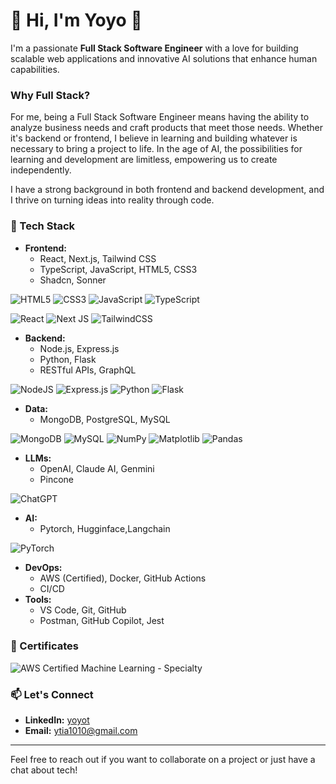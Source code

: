 
# 👋 Hi, I'm Yoyo 🌈

I'm a passionate **Full Stack Software Engineer** with a love for building scalable web applications and innovative AI solutions that enhance human capabilities.

### Why Full Stack?

For me, being a Full Stack Software Engineer means having the ability to analyze business needs and craft products that meet those needs. Whether it's backend or frontend, I believe in learning and building whatever is necessary to bring a project to life. In the age of AI, the possibilities for learning and development are limitless, empowering us to create independently.

I have a strong background in both frontend and backend development, and I thrive on turning ideas into reality through code.


### 🔧 Tech Stack

- **Frontend:** 
  - React, Next.js, Tailwind CSS
  - TypeScript, JavaScript, HTML5, CSS3
  - Shadcn,  Sonner
 
![HTML5](https://img.shields.io/badge/html5-%23E34F26.svg?style=for-the-badge&logo=html5&logoColor=white)
![CSS3](https://img.shields.io/badge/css3-%231572B6.svg?style=for-the-badge&logo=css3&logoColor=white)
![JavaScript](https://img.shields.io/badge/javascript-%23323330.svg?style=for-the-badge&logo=javascript&logoColor=%23F7DF1E)
![TypeScript](https://img.shields.io/badge/typescript-%23007ACC.svg?style=for-the-badge&logo=typescript&logoColor=white)


![React](https://img.shields.io/badge/react-%2320232a.svg?style=for-the-badge&logo=react&logoColor=%2361DAFB)
![Next JS](https://img.shields.io/badge/Next-black?style=for-the-badge&logo=next.js&logoColor=white)
![TailwindCSS](https://img.shields.io/badge/tailwindcss-%2338B2AC.svg?style=for-the-badge&logo=tailwind-css&logoColor=white)

    
- **Backend:** 
  - Node.js, Express.js
  - Python, Flask
  - RESTful APIs, GraphQL

 ![NodeJS](https://img.shields.io/badge/node.js-6DA55F?style=for-the-badge&logo=node.js&logoColor=white) ![Express.js](https://img.shields.io/badge/express.js-%23404d59.svg?style=for-the-badge&logo=express&logoColor=%2361DAFB) ![Python](https://img.shields.io/badge/python-3670A0?style=for-the-badge&logo=python&logoColor=ffdd54) 
![Flask](https://img.shields.io/badge/flask-%23000.svg?style=for-the-badge&logo=flask&logoColor=white)


- **Data:** 
  - MongoDB, PostgreSQL, MySQL
 
![MongoDB](https://img.shields.io/badge/MongoDB-%234ea94b.svg?style=for-the-badge&logo=mongodb&logoColor=white)
![MySQL](https://img.shields.io/badge/mysql-4479A1.svg?style=for-the-badge&logo=mysql&logoColor=white)
![NumPy](https://img.shields.io/badge/numpy-%23013243.svg?style=for-the-badge&logo=numpy&logoColor=white)
![Matplotlib](https://img.shields.io/badge/Matplotlib-%23ffffff.svg?style=for-the-badge&logo=Matplotlib&logoColor=black)
![Pandas](https://img.shields.io/badge/pandas-%23150458.svg?style=for-the-badge&logo=pandas&logoColor=white)


- **LLMs:**
  - OpenAI, Claude AI, Genmini
  - Pincone

![ChatGPT](https://img.shields.io/badge/chatGPT-74aa9c?style=for-the-badge&logo=openai&logoColor=white)

- **AI:** 
  - Pytorch, Hugginface,Langchain

![PyTorch](https://img.shields.io/badge/PyTorch-%23EE4C2C.svg?style=for-the-badge&logo=PyTorch&logoColor=white)




- **DevOps:** 
  - AWS (Certified), Docker, GitHub Actions
  - CI/CD
- **Tools:** 
  - VS Code, Git, GitHub
  - Postman, GitHub Copilot, Jest




### 🎩 Certificates

![AWS Certified Machine Learning - Specialty](https://d1.awsstatic.com/training-and-certification/certification-badges/AWS-Certified-Machine-Learning-Specialty_badge.e5d66b56552bbf046f905bacaecef6dad0ae7180.png)

### 📫 Let's Connect

- **LinkedIn:** [yoyot](www.linkedin.com/in/yoyot)
- **Email:** [ytia1010@gmail.com](mailto:ytia1010@gmail.com)

---

Feel free to reach out if you want to collaborate on a project or just have a chat about tech!
